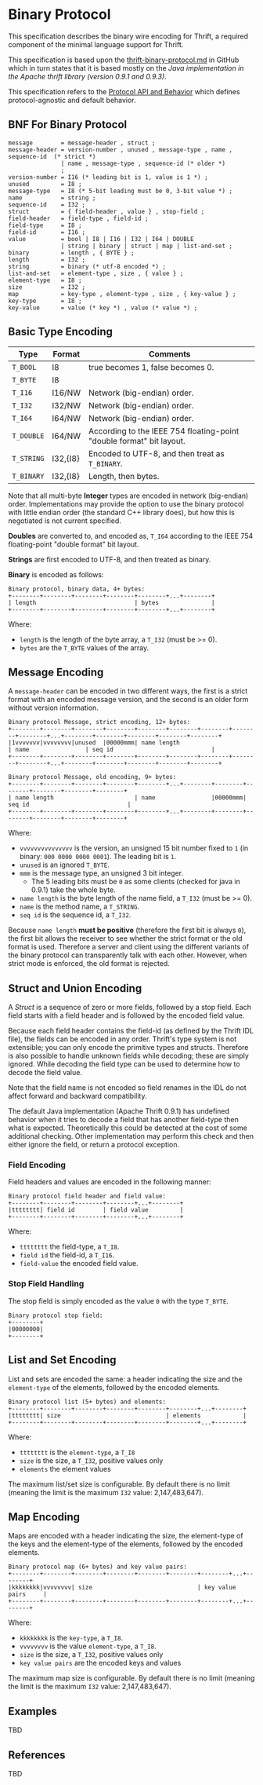 # Binary Protocol

This specification describes the binary wire encoding for Thrift, a required component of the minimal language support for Thrift.

This specification is based upon the [thrift-binary-protocol.md](https://github.com/apache/thrift/blob/master/doc/specs/thrift-binary-protocol.md) in GitHub which in turn states that it is based mostly on the *Java implementation in the Apache thrift library (version 0.9.1 and 0.9.3)*.

This specification refers to the [Protocol API and Behavior](https://johnstonskj.github.io/thrift-specs/protocol-api) which defines protocol-agnostic and default behavior.

## BNF For Binary Protocol

```ebnf
message        = message-header , struct ;
message-header = version-number , unused , message-type , name , sequence-id  (* strict *)
               | name , message-type , sequence-id (* older *)
               ;
version-number = I16 (* leading bit is 1, value is 1 *) ;
unused         = I8 ;
message-type   = I8 (* 5-bit leading must be 0, 3-bit value *) ;
name           = string ;
sequence-id    = I32 ;
struct         = { field-header , value } , stop-field ;
field-header   = field-type , field-id ;
field-type     = I8 ;
field-id       = I16 ;
value          = bool | I8 | I16 | I32 | I64 | DOUBLE
               | string | binary | struct | map | list-and-set ;
binary         = length , { BYTE } ;
length         = I32 ;
string         = binary (* utf-8 encoded *) ;
list-and-set   = element-type , size , { value } ;
element-type   = I8 ;
size           = I32 ;
map            = key-type , element-type , size , { key-value } ;
key-type       = I8 ;
key-value      = value (* key *) , value (* value *) ;
```

## Basic Type Encoding

Type       | Format   | Comments
-----------|----------|---------
`T_BOOL`   | I8       | true becomes 1, false becomes 0.
`T_BYTE`   | I8       |
`T_I16`    | I16/NW   | Network (big-endian) order.
`T_I32`    | I32/NW   | Network (big-endian) order.
`T_I64`    | I64/NW   | Network (big-endian) order.
`T_DOUBLE` | I64/NW   | According to the IEEE 754 floating-point "double format" bit layout.
`T_STRING` | I32,{I8} | Encoded to UTF-8, and then treat as `T_BINARY`.
`T_BINARY` | I32,{I8} | Length, then bytes.

Note that all multi-byte **Integer** types are encoded in network (big-endian) order. Implementations may provide the option to use the binary protocol with little endian order (the standard C++ library does), but how this is negotiated is not current specified.

**Doubles** are converted to, and encoded as, `T_I64` according to the IEEE 754 floating-point "double format" bit layout.

**Strings** are first encoded to UTF-8, and then treated as binary.

**Binary** is encoded as follows:

```
Binary protocol, binary data, 4+ bytes:
+--------+--------+--------+--------+--------+...+--------+
| length                            | bytes               |
+--------+--------+--------+--------+--------+...+--------+
```

Where:

* `length` is the length of the byte array, a `T_I32` (must be >= 0).
* `bytes` are the `T_BYTE` values of the array.

## Message Encoding

A `message-header` can be encoded in two different ways, the first is a strict format with an encoded message version, and the second is an older form without version information.

```
Binary protocol Message, strict encoding, 12+ bytes:
+--------+--------+--------+--------+--------+--------+--------+--------+--------+...+--------+--------+--------+--------+--------+
|1vvvvvvv|vvvvvvvv|unused  |00000mmm| name length                       | name                | seq id                            |
+--------+--------+--------+--------+--------+--------+--------+--------+--------+...+--------+--------+--------+--------+--------+
```

```
Binary protocol Message, old encoding, 9+ bytes:
+--------+--------+--------+--------+--------+...+--------+--------+--------+--------+--------+--------+
| name length                       | name                |00000mmm| seq id                            |
+--------+--------+--------+--------+--------+...+--------+--------+--------+--------+--------+--------+
```

Where:

* `vvvvvvvvvvvvvvv` is the version, an unsigned 15 bit number fixed to `1` (in binary: `000 0000 0000 0001`).
  The leading bit is `1`.
* `unused` is an ignored `T_BYTE`.
* `mmm` is the message type, an unsigned 3 bit integer. 
  * The 5 leading bits must be `0` as some clients (checked for java in 0.9.1) take the whole byte.
* `name length` is the byte length of the name field, a `T_I32` (must be >= 0).
* `name` is the method name, a `T_STRING`.
* `seq id` is the sequence id, a `T_I32`.

Because `name length` **must be positive** (therefore the first bit is always `0`), the first bit allows the receiver to see
whether the strict format or the old format is used. Therefore a server and client using the different variants of the
binary protocol can transparently talk with each other. However, when strict mode is enforced, the old format is
rejected.

## Struct and Union Encoding

A *Struct* is a sequence of zero or more fields, followed by a stop field. Each field starts with a field header and
is followed by the encoded field value. 

Because each field header contains the field-id (as defined by the Thrift IDL file), the fields can be encoded in any
order. Thrift's type system is not extensible; you can only encode the primitive types and structs. Therefore is also
possible to handle unknown fields while decoding; these are simply ignored. While decoding the field type can be used to
determine how to decode the field value.

Note that the field name is not encoded so field renames in the IDL do not affect forward and backward compatibility.

The default Java implementation (Apache Thrift 0.9.1) has undefined behavior when it tries to decode a field that has
another field-type then what is expected. Theoretically this could be detected at the cost of some additional checking.
Other implementation may perform this check and then either ignore the field, or return a protocol exception.

### Field Encoding

Field headers and values are encoded in the following manner:

```
Binary protocol field header and field value:
+--------+--------+--------+--------+...+--------+
|tttttttt| field id        | field value         |
+--------+--------+--------+--------+...+--------+
```

Where:

* `tttttttt` the field-type, a `T_I8`.
* `field id` the field-id, a `T_I16`.
* `field-value` the encoded field value.

### Stop Field Handling

The stop field is simply encoded as the value `0` with the type `T_BYTE`.

```
Binary protocol stop field:
+--------+
|00000000|
+--------+
```

## List and Set Encoding

List and sets are encoded the same: a header indicating the size and the `element-type` of the elements, followed by the
encoded elements.

```
Binary protocol list (5+ bytes) and elements:
+--------+--------+--------+--------+--------+--------+...+--------+
|tttttttt| size                              | elements            |
+--------+--------+--------+--------+--------+--------+...+--------+
```

Where:

* `tttttttt` is the `element-type`, a `T_I8`
* `size` is the size, a `T_I32`, positive values only
* `elements` the element values

The maximum list/set size is configurable. By default there is no limit (meaning the limit is the maximum `I32` value:
2,147,483,647).

## Map Encoding

Maps are encoded with a header indicating the size, the element-type of the keys and the element-type of the elements,
followed by the encoded elements.

```
Binary protocol map (6+ bytes) and key value pairs:
+--------+--------+--------+--------+--------+--------+--------+...+--------+
|kkkkkkkk|vvvvvvvv| size                              | key value pairs     |
+--------+--------+--------+--------+--------+--------+--------+...+--------+
```

Where:

* `kkkkkkkk` is the `key-type`, a `T_I8`.
* `vvvvvvvv` is the value `element-type`, a `T_I8`.
* `size` is the size, a `T_I32`, positive values only
* `key value pairs` are the encoded keys and values

The maximum map size is configurable. By default there is no limit (meaning the limit is the maximum `I32` value:
2,147,483,647).

## Examples

TBD

## References

TBD


